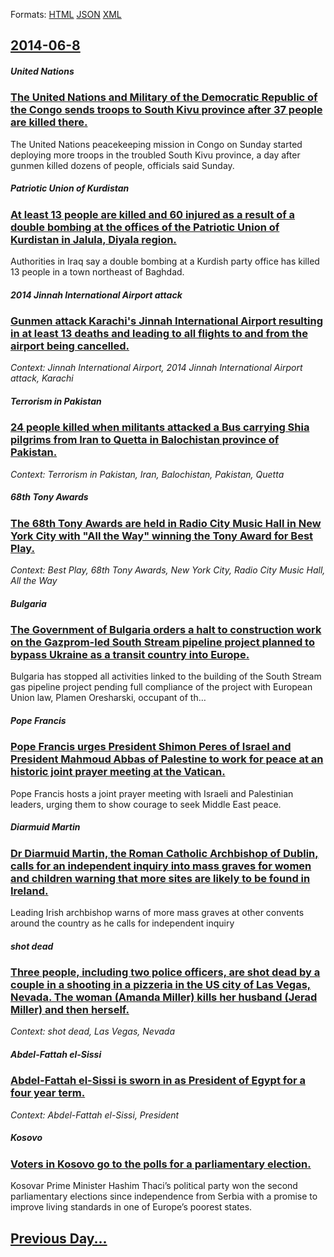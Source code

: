 
Formats: [HTML](2014/06/8/index.html)  [JSON](2014/06/8/index.json)  [XML](2014/06/8/index.xml)  

## [2014-06-8](/news/2014/06/8/index.md)

##### United Nations
### [The United Nations and Military of the Democratic Republic of the Congo sends troops to South Kivu province after 37 people are killed there. ](/news/2014/06/8/the-united-nations-and-military-of-the-democratic-republic-of-the-congo-sends-troops-to-south-kivu-province-after-37-people-are-killed-there.md)
The United Nations peacekeeping mission in Congo on Sunday started deploying more troops in the troubled South Kivu province, a day after gunmen killed dozens of people, officials said Sunday.

##### Patriotic Union of Kurdistan
### [At least 13 people are killed and 60 injured as a result of a double bombing at the offices of the Patriotic Union of Kurdistan in Jalula, Diyala region. ](/news/2014/06/8/at-least-13-people-are-killed-and-60-injured-as-a-result-of-a-double-bombing-at-the-offices-of-the-patriotic-union-of-kurdistan-in-jalula-d.md)
Authorities in Iraq say a double bombing at a Kurdish party office has killed 13 people in a town northeast of Baghdad.

##### 2014 Jinnah International Airport attack
### [Gunmen attack Karachi's Jinnah International Airport resulting in at least 13 deaths and leading to all flights to and from the airport being cancelled. ](/news/2014/06/8/gunmen-attack-karachi-s-jinnah-international-airport-resulting-in-at-least-13-deaths-and-leading-to-all-flights-to-and-from-the-airport-bein.md)
_Context: Jinnah International Airport, 2014 Jinnah International Airport attack, Karachi_

##### Terrorism in Pakistan
### [24 people killed when militants attacked a Bus carrying Shia pilgrims from Iran to Quetta in Balochistan province of Pakistan.](/news/2014/06/8/24-people-killed-when-militants-attacked-a-bus-carrying-shia-pilgrims-from-iran-to-quetta-in-balochistan-province-of-pakistan.md)
_Context: Terrorism in Pakistan, Iran, Balochistan, Pakistan, Quetta_

##### 68th Tony Awards
### [The 68th Tony Awards are held in Radio City Music Hall in New York City with "All the Way" winning the Tony Award for Best Play. ](/news/2014/06/8/the-68th-tony-awards-are-held-in-radio-city-music-hall-in-new-york-city-with-all-the-way-winning-the-tony-award-for-best-play.md)
_Context: Best Play, 68th Tony Awards, New York City, Radio City Music Hall, All the Way_

##### Bulgaria
### [The Government of Bulgaria orders a halt to construction work on the Gazprom-led South Stream pipeline project planned to bypass Ukraine as a transit country into Europe. ](/news/2014/06/8/the-government-of-bulgaria-orders-a-halt-to-construction-work-on-the-gazprom-led-south-stream-pipeline-project-planned-to-bypass-ukraine-as.md)
Bulgaria has stopped all activities linked to the building of the South Stream gas pipeline project pending full compliance of the project with European Union law, Plamen Oresharski, occupant of th…

##### Pope Francis
### [Pope Francis urges President Shimon Peres of Israel and President Mahmoud Abbas of Palestine to work for peace at an historic joint prayer meeting at the Vatican. ](/news/2014/06/8/pope-francis-urges-president-shimon-peres-of-israel-and-president-mahmoud-abbas-of-palestine-to-work-for-peace-at-an-historic-joint-prayer-m.md)
Pope Francis hosts a joint prayer meeting with Israeli and Palestinian leaders, urging them to show courage to seek Middle East peace.

##### Diarmuid Martin
### [Dr Diarmuid Martin, the Roman Catholic Archbishop of Dublin, calls for an independent inquiry into mass graves for women and children warning that more sites are likely to be found in Ireland. ](/news/2014/06/8/dr-diarmuid-martin-the-roman-catholic-archbishop-of-dublin-calls-for-an-independent-inquiry-into-mass-graves-for-women-and-children-warnin.md)
Leading Irish archbishop warns of more mass graves at other convents around the country as he calls for independent inquiry

##### shot dead
### [Three people, including two police officers, are shot dead by a couple in a shooting in a pizzeria in the US city of Las Vegas, Nevada. The woman (Amanda Miller) kills her husband (Jerad Miller) and then herself. ](/news/2014/06/8/three-people-including-two-police-officers-are-shot-dead-by-a-couple-in-a-shooting-in-a-pizzeria-in-the-us-city-of-las-vegas-nevada-the.md)
_Context: shot dead, Las Vegas, Nevada_

##### Abdel-Fattah el-Sissi
### [Abdel-Fattah el-Sissi is sworn in as President of Egypt for a four year term. ](/news/2014/06/8/abdel-fattah-el-sissi-is-sworn-in-as-president-of-egypt-for-a-four-year-term.md)
_Context: Abdel-Fattah el-Sissi, President_

##### Kosovo
### [Voters in Kosovo go to the polls for a parliamentary election. ](/news/2014/06/8/voters-in-kosovo-go-to-the-polls-for-a-parliamentary-election.md)
Kosovar Prime Minister Hashim Thaci’s political party won the second parliamentary elections since independence from Serbia with a promise to improve living standards in one of Europe’s poorest states.

## [Previous Day...](/news/2014/06/7/index.md)

